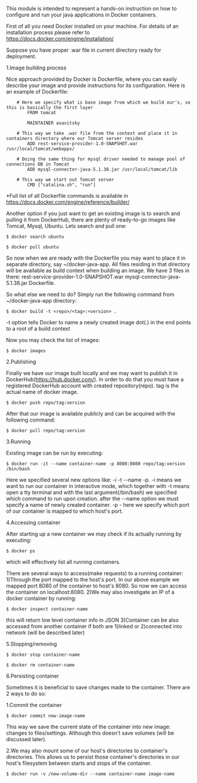This module is intended to represent a hands-on instruction on how to configure and run your java applications in
Docker containers.

First of all you need Docker installed on your machine. For details of an installation process please refer to
https://docs.docker.com/engine/installation/

Suppose you have proper .war file in current directory ready for deployment.

1.Image building process

Nice approach provided by Docker is Dockerfile, where you can easily describe your image and provide instructions for
its configuration. Here is an example of Dockerfile:

        # Here we specify what is base image from which we build our's, so this is basically the first layer
            FROM tomcat

            MAINTAINER asavitsky

        # This way we take .war file from the context and place it in containers directory where our Tomcat server resides
            ADD rest-service-provider-1.0-SNAPSHOT.war /usr/local/tomcat/webapps/

        # Doing the same thing for mysql driver needed to manage pool of connections DB in Tomcat
            ADD mysql-connector-java-5.1.38.jar /usr/local/tomcat/lib

        # This way we start out Tomcat server
            CMD ["catalina.sh", "run"]

*Full list of all Dockerfile commands is available in https://docs.docker.com/engine/reference/builder/

Another option if you just want to get an existing image is to search and pulling it from DockerHub, there are plenty
of ready-to-go images like Tomcat, Mysql, Ubuntu. Lets search and pull one:
```
$ docker search ubuntu
```
```
$ docker pull ubuntu
```
So now when we are ready with the Dockerfile you may want to place it in separate directory, say ~/docker-java-app.
All files residing in that directory will be available as build context when building an image. We have 3 files in there:
rest-service-provider-1.0-SNAPSHOT.war  mysql-connector-java-5.1.38.jar  Dockerfile.

So what else we need to do? Simply run the following command from ~/docker-java-app directory:
```
$ docker build -t <repo>/<tag>:<version> .
```        
-t option tells Docker to name a newly created image
dot(.) in the end points to a root of a build context

Now you may check the list of images:
```
$ docker images
```
2.Publishing

Finally we have our image built locally and we may want to publish it in DockerHub(https://hub.docker.com/).
In order to do that you must have a registered DockerHub account with created repository(repo). tag is the actual
name of docker image.
```
$ docker push repo/tag:version
```
After that our image is available publicly and can be acquired with the following command:
```
$ docker pull repo/tag:version
```
3.Running

Existing image can be run by executing:
```
$ docker run -it --name container-name -p 8080:8080 repo/tag:version /bin/bash
```
Here we specified several new options like: -i -t --name -p.
-i means we want to run our container in interactive mode, which together with
-t means open a tty terminal and with the last argument(/bin/bash) we specified which command to run upon creation.
after the --name option we must specify a name of newly created container.
-p - here we specify which port of our container is mapped to which host's port.

4.Accessing container

After starting up a new container we may check if its actually running by executing:
```
$ docker ps
```
which will effectively list all running containers.

There are several ways to access(make requests) to a running container:
    1)Through the port mapped to the host's port. In our above example we mapped port 8080 of the container to
host's 8080. So now we can access the container on localhost:8080.
    2)We may also investigate an IP of a docker container by running:
```     
$ docker inspect container-name
```
this will return low level container info in JSON
    3)Container can be also accessed from another container if both are 1)linked or 2)connected into network
(will be described later)

5.Stopping/removing

```
$ docker stop container-name
```
```
$ docker rm container-name
```
6.Persisting container

Sometimes it is beneficial to save changes made to the container.
There are 2 ways to do so:
    
   1.Commit the container
``` 
$ docker commit new-image-name
``` 
This way we save the current state of the container into new image: changes to files/settings. Although this doesn't save
volumes (will be discussed later).

   2.We may also mount some of our host's directories to container's directories. This allows us to persist those
container's directories in our host's filesystem between starts and stops of the container.

```
$ docker run -v /new-volume-dir --name container-name image-name
```







